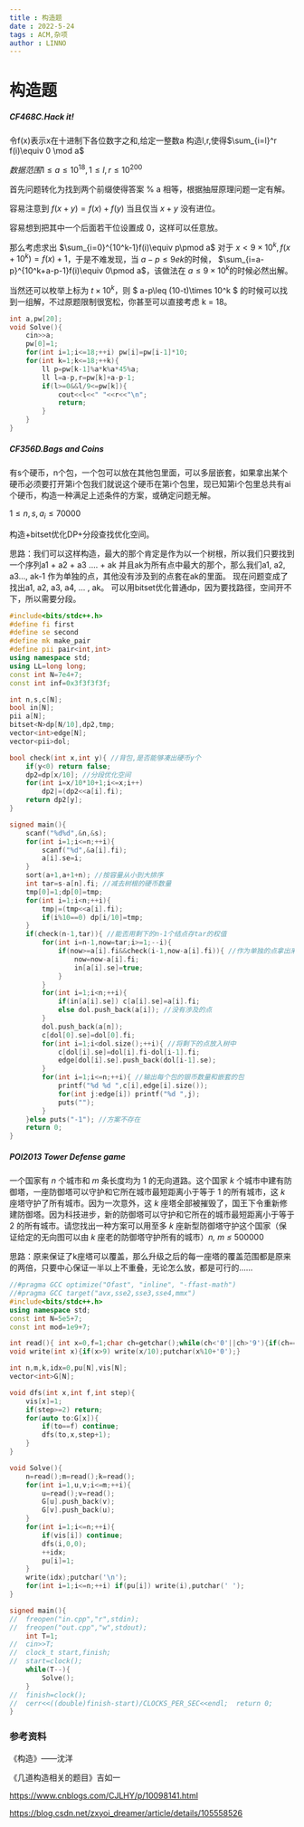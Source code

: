 ```yaml
---
title : 构造题
date : 2022-5-24
tags : ACM,杂项
author : LINNO
---
```




# 构造题





##### CF468C.Hack it!

 令f(x)表示x在十进制下各位数字之和,给定一整数a 构造l,r,使得$\sum_{i=l}^r f(i)\equiv 0 \mod a$

$数据范围 1\le a\le 10^{18},1\le l,r\le 10^{200}$

首先问题转化为找到两个前缀使得答案 % a 相等，根据抽屉原理问题一定有解。

容易注意到 $f ( x + y ) = f ( x ) + f ( y )$ 当且仅当 $x + y$ 没有进位。

容易想到把其中一个后面若干位设置成 0，这样可以任意放。

那么考虑求出  $\sum_{i=0}^{10^k-1}f(i)\equiv p\pmod a$
对于 $x < 9\times10^k,f(x+10^k)=f(x)+1$，于是不难发现，当 $a-p\leq 9ek$的时候， $\sum_{i=a-p}^{10^k+a-p-1}f(i)\equiv 0\pmod a$，该做法在 $a\leq 9\times 10^k$的时候必然出解。

当然还可以枚举上标为 $t\times10^k$，则 $ a-p\leq (10-t)\times 10^k
$  的时候可以找到一组解，不过原题限制很宽松，你甚至可以直接考虑 k = 18。

```cpp
int a,pw[20];
void Solve(){
	cin>>a;
	pw[0]=1;
	for(int i=1;i<=18;++i) pw[i]=pw[i-1]*10;
	for(int k=1;k<=18;++k){
		ll p=pw[k-1]%a*k%a*45%a;
		ll l=a-p,r=pw[k]+a-p-1;
		if(l>=0&&l/9<=pw[k]){
			cout<<l<<" "<<r<<"\n";
			return;
		}
	}
}
```



##### CF356D.Bags and Coins

有s个硬币，n个包，一个包可以放在其他包里面，可以多层嵌套，如果拿出某个硬币必须要打开第i个包我们就说这个硬币在第i个包里，现已知第i个包里总共有ai个硬币，构造一种满足上述条件的方案，或确定问题无解。

$1≤n,s,a_i≤70000$

构造+bitset优化DP+分段查找优化空间。

思路：我们可以这样构造，最大的那个肯定是作为以一个树根，所以我们只要找到一个序列a1 + a2 + a3 .... + ak 并且ak为所有点中最大的那个，那么我们a1, a2, a3..., ak-1 作为单独的点，其他没有涉及到的点套在ak的里面。 现在问题变成了找出a1, a2, a3, a4, ... , ak。 可以用bitset优化普通dp，因为要找路径，空间开不下，所以需要分段。

```cpp
#include<bits/stdc++.h>
#define fi first
#define se second
#define mk make_pair
#define pii pair<int,int>
using namespace std;
using LL=long long; 
const int N=7e4+7;
const int inf=0x3f3f3f3f;

int n,s,c[N];
bool in[N];
pii a[N];
bitset<N>dp[N/10],dp2,tmp;
vector<int>edge[N];
vector<pii>dol;

bool check(int x,int y){ //背包,是否能够凑出硬币y个 
    if(y<0) return false;
    dp2=dp[x/10]; //分段优化空间 
    for(int i=x/10*10+1;i<=x;i++)
		dp2|=(dp2<<a[i].fi);
    return dp2[y]; 
}

signed main(){
    scanf("%d%d",&n,&s);
    for(int i=1;i<=n;++i){
        scanf("%d",&a[i].fi);
        a[i].se=i;
    }
    sort(a+1,a+1+n); //按容量从小到大排序 
    int tar=s-a[n].fi; //减去树根的硬币数量 
    tmp[0]=1;dp[0]=tmp;
    for(int i=1;i<n;++i){
        tmp|=(tmp<<a[i].fi);
        if(i%10==0) dp[i/10]=tmp;
    }
    if(check(n-1,tar)){ //能否用剩下的n-1个结点存tar的权值 
        for(int i=n-1,now=tar;i>=1;--i){
            if(now>=a[i].fi&&check(i-1,now-a[i].fi)){ //作为单独的点拿出来 
                now=now-a[i].fi;
                in[a[i].se]=true;
            }
        }
        for(int i=1;i<n;++i){ 
            if(in[a[i].se]) c[a[i].se]=a[i].fi;
            else dol.push_back(a[i]); //没有涉及的点 
        }
        dol.push_back(a[n]);
        c[dol[0].se]=dol[0].fi; 
		for(int i=1;i<dol.size();++i){ //将剩下的点放入树中 
            c[dol[i].se]=dol[i].fi-dol[i-1].fi;
        	edge[dol[i].se].push_back(dol[i-1].se);  
        }
        for(int i=1;i<=n;++i){ //输出每个包的银币数量和嵌套的包 
            printf("%d %d ",c[i],edge[i].size());
            for(int j:edge[i]) printf("%d ",j);
            puts("");
        }
    }else puts("-1"); //方案不存在 
    return 0;
}
```



##### POI2013 Tower Defense game

一个国家有 *n* 个城市和 *m* 条长度均为 1 的无向道路。这个国家 *k* 个城市中建有防御塔，一座防御塔可以守护和它所在城市最短距离小于等于 1 的所有城市，这 *k* 座塔守护了所有城市。因为一次意外，这 *k* 座塔全部被摧毁了，国王下令重新修建防御塔。因为科技进步，新的防御塔可以守护和它所在的城市最短距离小于等于 2 的所有城市。请您找出一种方案可以用至多 *k* 座新型防御塔守护这个国家（保证给定的无向图可以由 *k* 座老的防御塔守护所有的城市）*n, m* *≤* 500000

思路：原来保证了k座塔可以覆盖，那么升级之后的每一座塔的覆盖范围都是原来的两倍，只要中心保证一半以上不重叠，无论怎么放，都是可行的……

```cpp
//#pragma GCC optimize("Ofast", "inline", "-ffast-math")
//#pragma GCC target("avx,sse2,sse3,sse4,mmx")
#include<bits/stdc++.h>
using namespace std;
const int N=5e5+7;
const int mod=1e9+7;

int read(){	int x=0,f=1;char ch=getchar();while(ch<'0'||ch>'9'){if(ch=='-') f=f*-1;ch=getchar();}while(ch>='0'&&ch<='9'){x=x*10+ch-'0';ch=getchar();}return x*f;}
void write(int x){if(x>9) write(x/10);putchar(x%10+'0');}

int n,m,k,idx=0,pu[N],vis[N];
vector<int>G[N];

void dfs(int x,int f,int step){
	vis[x]=1;
	if(step>=2) return;
	for(auto to:G[x]){
		if(to==f) continue;
		dfs(to,x,step+1);
	}
}

void Solve(){
	n=read();m=read();k=read();
	for(int i=1,u,v;i<=m;++i){
		u=read();v=read();
		G[u].push_back(v);
		G[v].push_back(u);
	} 
	for(int i=1;i<=n;++i){
		if(vis[i]) continue;
		dfs(i,0,0);
		++idx;
		pu[i]=1;
	}
	write(idx);putchar('\n');
	for(int i=1;i<=n;++i) if(pu[i]) write(i),putchar(' ');
}

signed main(){
//  freopen("in.cpp","r",stdin);
//  freopen("out.cpp","w",stdout);
	int T=1;
//	cin>>T;
//	clock_t start,finish;
//	start=clock();
	while(T--){
		Solve();
	}
//	finish=clock();
//	cerr<<((double)finish-start)/CLOCKS_PER_SEC<<endl;	return 0;
}
```





### 参考资料

《构造》——沈洋

《几道构造相关的题目》吉如一

https://www.cnblogs.com/CJLHY/p/10098141.html

https://blog.csdn.net/zxyoi_dreamer/article/details/105558526


